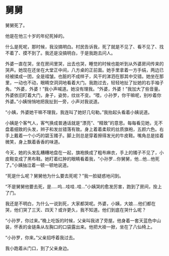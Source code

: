 # 舅舅

舅舅死了。

他是在他三十岁的年纪死掉的。

什么是死呢，那时候，我没搞明白。村民告诉我，死了就是不见了、看不见了、找不着了、摸不到了。我还是没搞明白，于是我跑去问人。

外婆一直在哭，坐在房间里哭，出去也哭，睡觉的时候也能听到从外婆房间传来的哭声。她现在还坐在大堂正中间，八方桌的正前面。她手里拿着一方手绢，两边已经被揉成一团，全是褶皱。也脏的不成样子，风干的涕泗在那其中交错。她坐在那里，一动也不动，眼睛空洞洞地看着大门。我跑过去，轻轻地扯了扯她的右手袖子角。“外婆，外婆！”我小声喊道。她没有理我。“外婆，外婆！”我加大了些音量。外婆依旧盯着大门，身子，姿势，纹丝不变。“喂，小孙罗，你干嘛呢，别吵着你外婆。”小姨悄悄地把我扯到一旁，小声对我说道。

“小姨，外婆她干嘛不理我，我连叫了她好几句勒。”我抬起头看着小姨说道。

小姨是个客气人，客气换成普通话就是“漂亮”、“精致”的意思。每每看见她，无不盘着细致的头发，辫子和发丝错落有致。身上着着柔软的丝质旗袍，五颜六色。右手上戴着一个小巧的碧玉镯子。脚上则总是穿着擦得发光的牛皮鞋。嘴角总是挂着微笑，身上飘着香香的味道。

今天，她的头发乱糟糟地盘在一起，旗袍换成了粗布麻衣，手上的镯子不见了，小皮鞋变成了黑布鞋。她盯着红肿的眼睛看着我，“小孙罗...你舅舅，他…他…他死了。”小姨抽泣着一顿一顿地说道。

“死是什么呢？舅舅他为什么要去死呢？”我一脸疑惑地问到。

“不是舅舅他要去死，是.....呜...哇哇..哇...”小姨哭的愈发厉害，跑到了房间，拴上了门。

我还是不明白，为什么一说到死，大家都哭呢。外婆，小姨，大娘….他们都在哭，他们哭了三天、四天？或许更久，我不知道。他们到底在哭什么呢？



“小孙罗，你过来。”晚上吃饭的时候，父亲叫我进了旁屋。他身着一套天蓝色中山装，怀表的金链条从左胸口的口袋露出来。他把大褂一掀，坐在了八仙椅上。

“小孙罗，你来。”父亲招呼着我过去。

我小跑着从门口，到了父亲身边。

